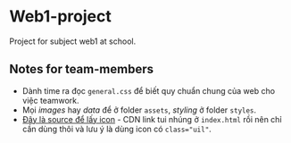 # Web1-project
Project for subject web1 at school.

## Notes for team-members
 - Dành time ra đọc `general.css` để biết quy chuẩn chung của web cho việc teamwork.
 - Mọi *images* hay *data* để ở folder `assets`, *styling* ở folder `styles`.
 - [Đây là source để lấy icon](https://iconscout.com/unicons/free-line-icon-fonts) - CDN link tui nhúng ở `index.html` rồi nên chỉ cần dùng thôi và lưu ý là dùng icon có `class="uil"`.